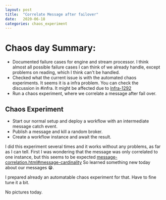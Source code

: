 ```yaml
---
layout: post
title:  "Correlate Message after failover"
date:   2020-06-18
categories: chaos_experiment
---
```


# Chaos day Summary:

* Documented failure cases for engine and stream processor. I think almost all possible failure cases I can think of we already handle, except problems on reading, which I think can't be handled.
* Checked what the current issue is with the automated chaos experiments. It seems it is a infra problem. You can check the discussion in #infra. It might be affected due to [Infra-1292](https://jira.camunda.com/browse/INFRA-1292)
* Run a chaos experiment, where we correlate a message after fail over.


## Chaos Experiment

* Start our normal setup and deploy a workflow with an intermediate message catch event.
* Publish a message and kill a random broker.
* Create a workflow instance and await the result.

I did this experiment several times and it works without any problems, as far as I can tell. First I was wondering that the message was only correlated to one instance, but this seems to be expected [message-correlation.html#message-cardinality](https://docs.zeebe.io/reference/message-correlation/message-correlation.html#message-cardinality) So learned something new today about our messages :grin:.

I prepared already an automatable chaos experiment for that. Have to fine tune it a bit.

No pictures today.
